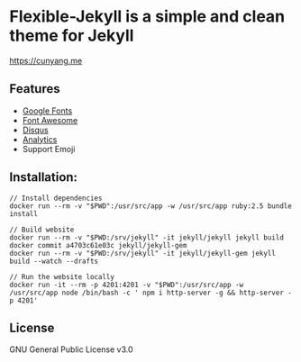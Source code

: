 # Flexible-Jekyll is a simple and clean theme for Jekyll

https://cunyang.me

## Features

- [Google Fonts](https://fonts.google.com/)
- [Font Awesome](http://fontawesome.io/)
- [Disqus](https://disqus.com/)
- [Analytics](https://analytics.google.com/analytics/web/)
- Support Emoji

## Installation:
```
// Install dependencies
docker run --rm -v "$PWD":/usr/src/app -w /usr/src/app ruby:2.5 bundle install

// Build website
docker run --rm -v "$PWD:/srv/jekyll" -it jekyll/jekyll jekyll build
docker commit a4703c61e03c jekyll/jekyll-gem
docker run --rm -v "$PWD:/srv/jekyll" -it jekyll/jekyll-gem jekyll build --watch --drafts

// Run the website locally
docker run -it --rm -p 4201:4201 -v "$PWD":/usr/src/app -w /usr/src/app node /bin/bash -c ' npm i http-server -g && http-server -p 4201'
```

## License

GNU General Public License v3.0
